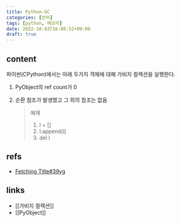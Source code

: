 ```yaml
---
title: Python-GC
categories: [언어]
tags: [python, 메모리]
date: 2022-10-03T16:08:52+09:00
draft: true
---
```


## content
파이썬(CPython)에서는 아래 두가지 객체에 대해 가비지 컬렉션을 실행한다.

1. PyObject의 ref count가 0
2. 순환 참조가 발생했고 그 외의 참조는 없음


	>예제
	> 1. l = []
	> 2. l.append(l)
	> 3. del l


## refs
- [Fetching Title#39yg](https://blog.winterjung.dev/2018/02/18/python-gc)


## links
- [[가비지 컬렉션]]
- [[PyObject]]
